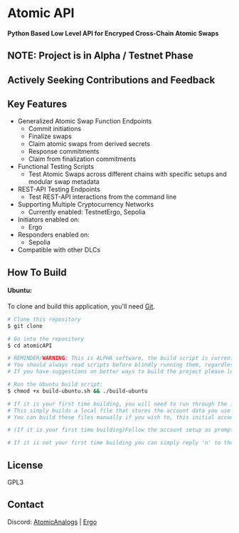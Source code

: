  # Atomic API


#### Python Based Low Level API for Encryped Cross-Chain Atomic Swaps



## NOTE: Project is in Alpha / Testnet Phase 
## Actively Seeking Contributions and Feedback

## Key Features

* Generalized Atomic Swap Function Endpoints
  - Commit initiations
  - Finalize swaps 
  - Claim atomic swaps from derived secrets
  - Response commitments
  - Claim from finalization commitments
* Functional Testing Scripts
  - Test Atomic Swaps across different chains with specific setups and modular swap metadata
* REST-API Testing Endpoints
  - Test REST-API interactions from the command line
* Supporting Multiple Cryptocurrency Networks
  - Currently enabled: TestnetErgo, Sepolia
* Initiators enabled on:
  - Ergo
* Responders enabled on:
  - Sepolia
* Compatible with other DLCs

## How To Build

#### Ubuntu:

To clone and build this application, you'll need [Git](https://git-scm.com).

```bash
# Clone this repository
$ git clone 

# Go into the repository
$ cd atomicAPI

# REMINDER/WARNING: This is ALPHA software, the build script is currently very make-shift and may do things you don't want.
# You should always read scripts before blindly running them, regardless please read the build script before proceeding.
# If you have suggestions on better ways to build the project please leave feedback in Issues or through Discord.

# Run the Ubuntu build script:
$ chmod +x build-ubuntu.sh && ./build-ubuntu

# If it is your first time building, you will need to run through the initial account setup.
# This simply builds a local file that stores the account data you use to perform atomic swaps.
# You can build these files manually if you wish to, this initial account script is meant for convinience.

# (If it is your first time building)Follow the account setup as prompted.

# If it is not your first time building you can simply reply 'n' to the prompts to deny attempting to overwrite the account files.
```

## License

GPL3

## Contact

Discord:
[AtomicAnalogs](https://discord.gg/VDJGszpW58)  | [Ergo](https://discord.gg/ergo-platform-668903786361651200)




